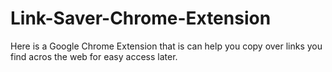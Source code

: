 # Link-Saver-Chrome-Extension

Here is a Google Chrome Extension that is can help you copy over links you find acros the web for easy access later.
